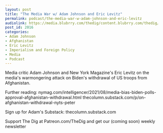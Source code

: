 ```yaml
---
layout: post
title: "The Media War w/ Adam Johnson and Eric Levitz"
permalink: podcast/the-media-war-w-adam-johnson-and-eric-levitz
audiolink: https://media.blubrry.com/thedig/content.blubrry.com/thedig/The_Dig-EP_319-MediaWar.mp3
post_id: 2016
categories: 
- Adam Johnson
- Afghanistan
- Eric Levitz
- Imperialism and Foreign Policy
- Media
- Podcast
---
```


Media critic Adam Johnson and New York Magazine's Eric Levitz on the media's warmongering attack on Biden's withdrawal of US troops from Afghanistan. 

Further reading: 
nymag.com/intelligencer/2021/08/media-bias-biden-polls-approval-afghanistan-withdrawal.html
thecolumn.substack.com/p/on-afghanistan-withdrawal-nyts-peter

Sign up for Adam's Substack: thecolumn.substack.com

Support The Dig at Patreon.com/TheDig and get our (coming soon) weekly newsletter